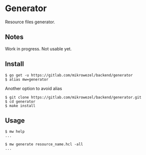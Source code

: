 # Generator
Resource files generator.

## Notes
Work in progress.
Not usable yet.

## Install

```shell
$ go get -u https://gitlab.com/mikrowezel/backend/generator
$ alias mw=generator
```

Another option to avoid alias

```shell
$ git clone https://gitlab.com/mikrowezel/backend/generator.git
$ cd generator
$ make install
```

## Usage
```shell
$ mw help
...

$ mw generate resource_name.hcl -all
...
```

